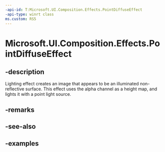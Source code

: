 ```yaml
---
-api-id: T:Microsoft.UI.Composition.Effects.PointDiffuseEffect
-api-type: winrt class
ms.custom: RS5
---
```


<!-- Class syntax.
public class PointDiffuseEffect : IGraphicsEffect, IGraphicsEffectSource
-->

# Microsoft.UI.Composition.Effects.PointDiffuseEffect

## -description
Lighting effect creates an image that appears to be an illuminated non-reflective surface. This effect uses the alpha channel as a height map, and lights it with a point light source. 

## -remarks

## -see-also

## -examples

